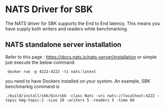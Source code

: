 <!--
Copyright (c) KMG. All Rights Reserved.

Licensed under the Apache License, Version 2.0 (the "License");
you may not use this file except in compliance with the License.
You may obtain a copy of the License at

    http://www.apache.org/licenses/LICENSE-2.0
-->
# NATS Driver for SBK
The NATS driver for SBK supports the End to End latency. This means you have supply both writers and readers while benchmarking.

## NATS standalone server installation 
Refer to this page : https://docs.nats.io/nats-server/installation
or simple just execute the below command
```
 docker run -p 4222:4222 -ti nats:latest
```
you need to have Dockers installed on your system.
An example, SBK benchmarkig command is
```
./build/install/sbk/bin/sbk -class Nats -uri nats://localhost:4222 -topic kmg-topic-1 -size 10 -writers 5 -readers 5 -time 60
```

